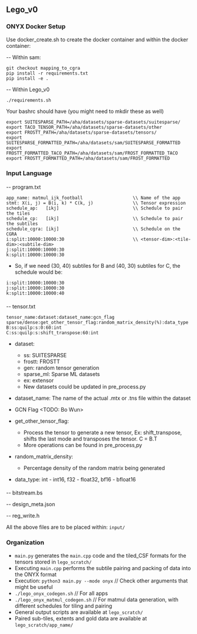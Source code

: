 ## Lego_v0 

### ONYX Docker Setup

Use docker_create.sh to create the docker container and within the docker container:  

-- Within sam:
```
git checkout mapping_to_cgra
pip install -r requirements.txt
pip install -e .
```

--  Within Lego_v0
```
./requirements.sh
```

Your bashrc should have (you might need to mkdir these as well)

```
export SUITESPARSE_PATH=/aha/datasets/sparse-datasets/suitesparse/
export TACO_TENSOR_PATH=/aha/datasets/sparse-datasets/other
export FROSTT_PATH=/aha/datasets/sparse-datasets/tensors/
export SUITESPARSE_FORMATTED_PATH=/aha/datasets/sam/SUITESPARSE_FORMATTED
export FROSTT_FORMATTED_TACO_PATH=/aha/datasets/sam/FROST_FORMATTED_TACO
export FROSTT_FORMATTED_PATH=/aha/datasets/sam/FROST_FORMATTED
```
### Input Language 

#### 
-- program.txt
```
app_name: matmul_ijk_football                   \\ Name of the app
stmt: X(i, j) = B(i, k) * C(k, j)               \\ Tensor expression  
schedule_ap:   [ikj]                            \\ Schedule to pair the tiles
schedule_cp:   [ikj]                            \\ Schedule to pair the subtiles
schedule_cgra: [ikj]                            \\ Schedule on the CGRA 
i:split:10000:10000:30                          \\ <tensor-dim>:<tile-dim>:<subtile-dim> 
j:split:10000:10000:30
k:split:10000:10000:30
```
- So, if we need (30, 40) subtiles for B and (40, 30) subtiles for C, the schedule would be: 
```
i:split:10000:10000:30                          
j:split:10000:10000:30
k:split:10000:10000:40
```
####
-- tensor.txt 
```
tensor_name:dataset:dataset_name:gcn_flag sparse/dense:get_other_tensor_flag:random_matrix_density(%):data_type
B:ss:quilp:s:0:60:int 
C:ss:quilp:s:shift_transpose:60:int
```
- dataset:
  - ss: SUITESPARSE
  - frostt: FROSTT
  - gen: random tensor generation
  - sparse_ml: Sparse ML datasets
  - ex: extensor
  - New datasets could be updated in pre_process.py

- dataset_name: The name of the actual .mtx or .tns file within the dataset
  
- GCN Flag <TODO: Bo Wun>

- get_other_tensor_flag:
  - Process the tensor to generate a new tensor, Ex: shift_transpose, shifts the last mode and transposes the tensor. C = B.T
  - More operations can be found in pre_process,py
 
- random_matrix_density:    
  - Percentage density of the random matrix being generated
    
- data_type: int - int16, f32 - float32, bf16 - bfloat16
####
-- bitstream.bs

-- design_meta.json

-- reg_write.h

All the above files are to be placed within: ```input/```

### Organization

- ```main.py``` generates the ```main.cpp``` code and the tiled_CSF formats for the tensors stored in ```lego_scratch/```
- Executing ```main.cpp``` performs the subtile pairing and packing of data into the ONYX format
- Execution: ```python3 main.py --mode onyx``` // Check other arguments that might be useful
- ```./lego_onyx_codegen.sh```          // For all apps 
- ```./lego_onyx_matmul_codegen.sh```   // For matmul data generation, with different schedules for tiling and pairing
- General output scripts are available at ```lego_scratch/```
- Paired sub-tiles, extents and gold data are available at ```lego_scratch/app_name/```

